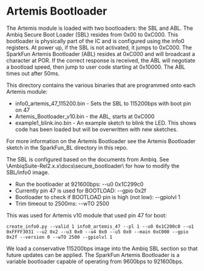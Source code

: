 Artemis Bootloader
==========================

The Artemis module is loaded with two bootloaders: the SBL and ABL. The Ambiq Secure Boot Loader (SBL) resides from 0x00 to 0xC000. This bootloader is physically part of the IC and is configured using the info0 registers. At power up, if the SBL is not activated, it jumps to 0xC000. The SparkFun Artemis Bootloader (ABL) resides at 0xC000 and will broadcast a character at POR. If the correct response is received, the ABL will negotiate a bootload speed, then jump to user code starting at 0x10000. The ABL times out after 50ms.

This directory contains the various binaries that are programmed onto each Artemis module:

* info0_artemis_47_115200.bin - Sets the SBL to 115200bps with boot pin on 47
* Artemis_Bootloader_v10.bin - the ABL, starts at 0xC000
* example1_blink.ino.bin - An example sketch to blink the LED. This shows code has been loaded but will be overwritten with new sketches.

For more information on the Artemis Bootloader see the Artemis Bootloader sketch in the SparkFun_BL directory in this repo.

The SBL is configured based on the documents from Ambiq. See \AmbiqSuite-Rel2.x.x\docs\secure_bootloader\ for how to modify the SBL/info0 image. 

* Run the bootloader at 921600bps: --u0 0x1C299c0
* Currently pin 47 is used for BOOTLOAD: --gpio 0x2f
* Bootloader to check if BOOTLOAD pin is high (not low): --gpiolvl 1
* Trim timeout to 2500ms: --wTO 2500

This was used for Artemis v10 module that used pin 47 for boot:

    create_info0.py --valid 1 info0_artemis_47 --pl 1 --u0 0x1C200c0 --u1 0xFFFF3031 --u2 0x2 --u3 0x0 --u4 0x0 --u5 0x0 --main 0xC000 --gpio 0x2f --version 0 --wTO 2500 --gpiolvl 1

We load a conservative 115200bps image into the Ambiq SBL section so that future updates can be applied. The SparkFun Artemis Bootloader is a variable bootloader capable of operating from 9600bps to 921600bps.
